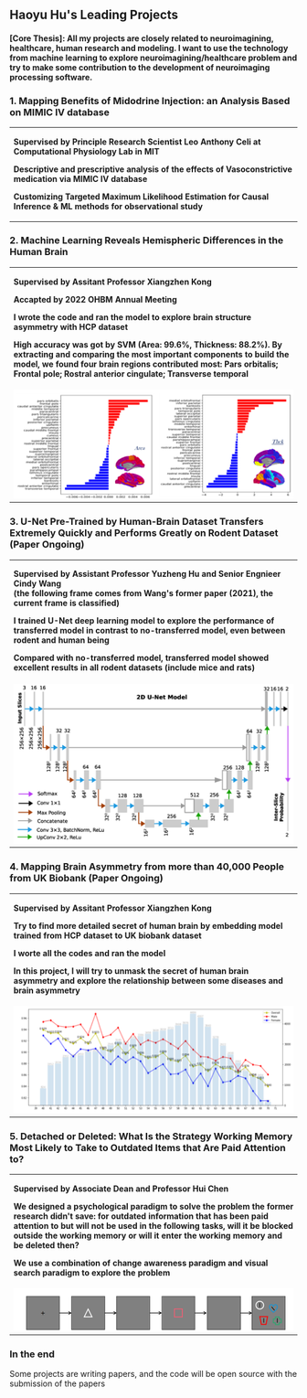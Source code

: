 ## Haoyu Hu's Leading Projects
#### [Core Thesis]: All my projects are closely related to neuroimagining, healthcare, human research and modeling. I want to use the technology from machine learning to explore neuroimagining/healthcare problem and try to make some contribution to the development of neuroimaging processing software.

### 1. Mapping Benefits of Midodrine Injection: an Analysis Based on MIMIC IV database

<table border="0">
  <tr>
    <td width="100%">
      <p><b></b></p>
      <p><b>Supervised by Principle Research Scientist Leo Anthony Celi at Computational Physiology Lab in MIT</b></p>
      <p><b>Descriptive and prescriptive analysis of the effects of Vasoconstrictive medication via MIMIC IV database </b></p>
      <p><b>Customizing Targeted Maximum Likelihood Estimation for Causal Inference & ML methods for observational study</b></p>
    </td>
  </tr>
</table>

### 2. Machine Learning Reveals Hemispheric Differences in the Human Brain

<table border="0">
  <tr>
    <td width="100%">
      <p><b></b></p>
      <p><b>Supervised by Assitant Professor Xiangzhen Kong</b></p>
      <p><b>Accapted by 2022 OHBM Annual Meeting</b></p>
      <p><b>I wrote the code and ran the model to explore brain structure asymmetry with HCP dataset</b></p>
      <p><b>High accuracy was got by SVM (Area: 99.6%, Thickness: 88.2%). By extracting and comparing the most important components to build the model, we found four brain regions contributed most: Pars orbitalis; Frontal pole; Rostral anterior cingulate; Transverse temporal</b></p>
    </td>
  </tr>
<!--   <tr>
    <img src="/Project_Related/BA_proj_2.png" width="100%"> 
  </tr> -->
  <tr>
    <td width="100%">
    <img src="https://github.com/Haoyu-Hu/Project/raw/gh-pages/Project_Related/BA_proj_2.png" width="100%"> 
    </td>
  </tr>
</table>

### 3. U-Net Pre-Trained by Human-Brain Dataset Transfers Extremely Quickly and Performs Greatly on Rodent Dataset (Paper Ongoing)
<table border="0">
  <tr>
    <td width="100%">
      <p><b>Supervised by Assistant Professor Yuzheng Hu and Senior Engnieer Cindy Wang </br>(the following frame comes from Wang's former paper (2021), the current frame is classified)</b></p>
      <p><b>I trained U-Net deep learning model to explore the performance of transferred model in contrast to no-transferred model, even between rodent and human being</b></p>
      <p><b>Compared with no-transferred model, transferred model showed excellent results in all rodent datasets (include mice and rats)</b></p>
    </td>
  </tr>
<!--   <tr>
    <img src="/Project_Related/BA_proj_2.png" width="100%"> 
  </tr> -->
  <tr>
    <td width="100%">
    <img src="https://github.com/Haoyu-Hu/Project/raw/gh-pages/Project_Related/Rodent_Proj_2.png" width="100%"> 
    </td>
  </tr>
</table>

### 4. Mapping Brain Asymmetry from more than 40,000 People from UK Biobank (Paper Ongoing)
<table border="0">
  <tr>
    <td width="100%">
      <p><b>Supervised by Assitant Professor Xiangzhen Kong</b></p>
      <p><b>Try to find more detailed secret of human brain by embedding model trained from HCP dataset to UK biobank dataset</b></p>
      <p><b>I worte all the codes and ran the model</b></p>
      <p><b>In this project, I will try to unmask the secret of human brain asymmetry and explore the relationship between some diseases and brain asymmetry</b></p>
    </td>
  </tr>
  <tr>
    <td width="100%">
    <img src="https://github.com/Haoyu-Hu/Project/raw/gh-pages/Project_Related/UKB_proj_1.png" width="100%"> 
    </td>
  </tr>
</table>

### 5. Detached or Deleted: What Is the Strategy Working Memory Most Likely to Take to Outdated Items that Are Paid Attention to?
<table border="0">
  <tr>
    <td width="100%">
      <p><b>Supervised by Associate Dean and Professor Hui Chen</b></p>
      <p><b>We designed a psychological paradigm to solve the problem the former research didn't save: for outdated information that has been paid attention to but will not be used in the following tasks, will it be blocked outside the working memory or will it enter the working memory and be deleted then?</b></p>
      <p><b>We use a combination of change awareness paradigm and visual search paradigm to explore the problem</b></p>
    </td>
  </tr>
<!--   <tr>
    <img src="/Project_Related/BA_proj_2.png" width="100%"> 
  </tr> -->
  <tr>
    <td width="100%">
    <img src="https://github.com/Haoyu-Hu/Project/raw/gh-pages/Project_Related/WM_proj_1.png" width="100%"> 
    </td>
  </tr>
</table>

### In the end
Some projects are writing papers, and the code will be open source with the submission of the papers
